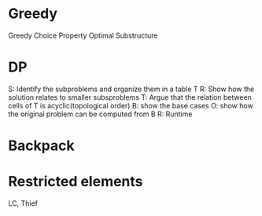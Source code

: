 # Greedy
Greedy Choice Property
Optimal Substructure

# DP
S: Identify the subproblems and organize them in a table T
R: Show  how the solution relates to smaller subsproblems
T: Argue that the relation between cells of T is acyclic(topological order)
B: show the base cases
O: show how the original problem can be computed from B
R: Runtime

# Backpack

# Restricted elements
LC, Thief
